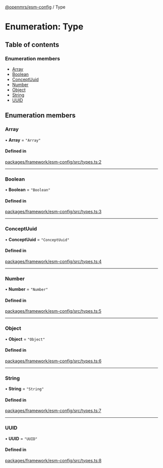 [@openmrs/esm-config](../API.md) / Type

# Enumeration: Type

## Table of contents

### Enumeration members

- [Array](Type.md#array)
- [Boolean](Type.md#boolean)
- [ConceptUuid](Type.md#conceptuuid)
- [Number](Type.md#number)
- [Object](Type.md#object)
- [String](Type.md#string)
- [UUID](Type.md#uuid)

## Enumeration members

### Array

• **Array** = `"Array"`

#### Defined in

[packages/framework/esm-config/src/types.ts:2](https://github.com/openmrs/openmrs-esm-core/blob/master/packages/framework/esm-config/src/types.ts#L2)

___

### Boolean

• **Boolean** = `"Boolean"`

#### Defined in

[packages/framework/esm-config/src/types.ts:3](https://github.com/openmrs/openmrs-esm-core/blob/master/packages/framework/esm-config/src/types.ts#L3)

___

### ConceptUuid

• **ConceptUuid** = `"ConceptUuid"`

#### Defined in

[packages/framework/esm-config/src/types.ts:4](https://github.com/openmrs/openmrs-esm-core/blob/master/packages/framework/esm-config/src/types.ts#L4)

___

### Number

• **Number** = `"Number"`

#### Defined in

[packages/framework/esm-config/src/types.ts:5](https://github.com/openmrs/openmrs-esm-core/blob/master/packages/framework/esm-config/src/types.ts#L5)

___

### Object

• **Object** = `"Object"`

#### Defined in

[packages/framework/esm-config/src/types.ts:6](https://github.com/openmrs/openmrs-esm-core/blob/master/packages/framework/esm-config/src/types.ts#L6)

___

### String

• **String** = `"String"`

#### Defined in

[packages/framework/esm-config/src/types.ts:7](https://github.com/openmrs/openmrs-esm-core/blob/master/packages/framework/esm-config/src/types.ts#L7)

___

### UUID

• **UUID** = `"UUID"`

#### Defined in

[packages/framework/esm-config/src/types.ts:8](https://github.com/openmrs/openmrs-esm-core/blob/master/packages/framework/esm-config/src/types.ts#L8)
